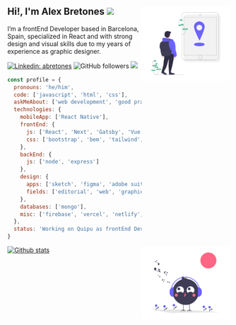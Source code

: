 <h2>
  <img align="right" src="https://raw.githubusercontent.com/AlexBHdez/alexbhdez/master/readme-image-profile.png" width="200">
  Hi!, I'm Alex Bretones <img src="https://media.giphy.com/media/3o7aDbeo34WHHejJ2E/giphy.gif" width="25"/>
</h2>
<p>I’m a frontEnd Developer based in Barcelona, Spain, specialized in React and with strong design and visual skills due to my years of experience as graphic designer.</p>

[![Linkedin: abretones](https://img.shields.io/badge/-alexbhdez-blue?style=flat-square&logo=Linkedin&logoColor=white&link=https://www.linkedin.com/in/abretones/)](https://www.linkedin.com/in/abretones/)
![GitHub followers](https://img.shields.io/github/followers/alexbhdez?label=Follow&style=social)
[![](https://img.shields.io/badge/mail-abhbretones%40gmail.com-red)](mailto:abhbretones@gmail.com)

```js
const profile = {
  pronouns: 'he/him',
  code: ['javascript', 'html', 'css'],
  askMeAbout: ['web development', 'good practices', 'design'],
  technologies: {
    mobileApp: ['React Native'],
    frontEnd: {
      js: ['React', 'Next', 'Gatsby', 'Vue'],
      css: ['bootstrap', 'bem', 'tailwind', 'sass']
    },
    backEnd: {
      js: ['node', 'express']
    },
    design: {
      apps: ['sketch', 'figma', 'adobe suite'],
      fields: ['editorial', 'web', 'graphic', 'branding']
    },
    databases: ['mongo'],
    misc: ['firebase', 'vercel', 'netlify', 'ssr', 'aws']
  },
  status: 'Working on Quipu as frontEnd Developer'
}
```

<img align="right" src="https://raw.githubusercontent.com/AlexBHdez/alexbhdez/master/readme-image-stats.png" width="200">

[![Github stats](https://github-readme-stats.vercel.app/api?username=alexbhdez&count_private=true&show_icons=true&theme=buefy)](https://github.com/alexbhdez)
